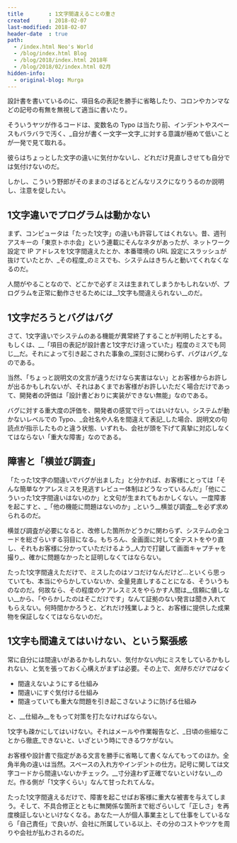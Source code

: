 ```yaml
---
title        : 1文字間違えることの重さ
created      : 2018-02-07
last-modified: 2018-02-07
header-date  : true
path:
  - /index.html Neo's World
  - /blog/index.html Blog
  - /blog/2018/index.html 2018年
  - /blog/2018/02/index.html 02月
hidden-info:
  - original-blog: Murga
---
```


設計書を書いているのに、項目名の表記を勝手に省略したり、コロンやカンマなどの記号の有無を無視して適当に書いたり。

そういうヤツが作るコードは、変数名の Typo は当たり前、インデントやスペースもバラバラで汚く、_自分が書く一文字一文字_に対する意識が極めて低いことが一発で見て取れる。

彼らはちょっとした文字の違いに気付かないし、どれだけ見直しさせても自分では気付けないのだ。

しかし、こういう野郎がそのままのさばるとどんなリスクになりうるのか説明し、注意を促したい。

## 1文字違いでプログラムは動かない

まず、コンピュータは「たった1文字」の違いも許容してはくれない。昔、週刊アスキーの「東京トホホ会」という連載にそんなネタがあったが、ネットワーク設定で IP アドレスを1文字間違えたとか、本番環境の URL 設定にスラッシュが抜けていたとか、_その程度_のミスでも、システムはきちんと動いてくれなくなるのだ。

人間がやることなので、どこかで必ずミスは生まれてしまうかもしれないが、プログラムを正常に動作させるためには__1文字も間違えられない__のだ。

## 1文字だろうとバグはバグ

さて、1文字違いでシステムのある機能が異常終了することが判明したとする。もしくは、__「項目の表記が設計書と1文字だけ違っていた」程度のミスでも同じ__だ。それによって引き起こされた事象の_深刻さに関わらず、バグはバグ_なのである。

当然、「ちょっと説明文の文言が違うだけなら実害はない」とお客様からお許しが出るかもしれないが、それはあくまでお客様がお許しいただく場合だけであって、開発者の評価は「設計書どおりに実装ができない無能」なのである。

バグに対する重大度の評価を、開発者の感覚で行ってはいけない。システムが動かないレベルでの Typo、_会社名や人名を間違えて表記_した場合、説明文の句読点が指示したものと違う状態、いずれも、会社が頭を下げて真摯に対応しなくてはならない「重大な障害」なのである。

## 障害と「横並び調査」

「たった1文字の間違いでバグが出ました」と分かれば、お客様にとっては「そんな簡単なケアレスミスを見逃すレビュー体制はどうなっているんだ」「他にこういった1文字間違いはないのか」と文句が生まれてもおかしくない。一度障害を起こすと、_「他の機能に問題はないのか」_という__横並び調査__を必ず求められるのだ。

横並び調査が必要になると、改修した箇所かどうかに関わらず、システムの全コードを総ざらいする羽目になる。もちろん、全画面に対して全テストをやり直し、それもお客様に分かっていただけるよう_人力で打鍵して画面キャプチャを撮り_、確かに問題なかったと証明しなくてはならない。

たった1文字間違えただけで、ミスしたのはソコだけなんだけど…といくら思っていても、本当にやらかしていないか、全量見直しすることになる、そういうものなのだ。何故なら、その程度のケアレスミスをやらかす人間は__信頼に値しない__から、「やらかしたのはそこだけです」なんて証拠のない発言は聞き入れてもらえない。何時間かかろうと、どれだけ残業しようと、お客様に提供した成果物を保証しなくてはならないのだ。

## 1文字も間違えてはいけない、という緊張感

常に自分には間違いがあるかもしれない、気付かない内にミスをしているかもしれない、と気を張っておく心構えがまずは必要。その上で、_気持ちだけではなく_

- 間違えないようにする仕組み
- 間違いにすぐ気付ける仕組み
- 間違っていても重大な問題を引き起こさないように防げる仕組み

と、__仕組み__をもって対策を打たなければならない。

1文字も疎かにしてはいけない。それはメールや作業報告など、_日頃の些細なことから徹底_できないと、いざという時にできるワケがない。

お客様や設計書で指定がある文言を勝手に省略して書くなんてもってのほか。全角半角の違いは当然。スペースの入れ方やインデントの仕方。記号に関しては文字コードから間違いないかチェック。__寸分違わず正確でないといけない__のだ。作る側が「1文字くらい」なんて甘ったれてんな。

たった1文字間違えるだけで、障害を起こせばお客様に重大な被害を与えてしまう。そして、不具合修正とともに無関係な箇所まで総ざらいして「正しさ」を再度検証しないといけなくなる。あなた一人が個人事業主として仕事をしているなら「自己責任」で良いが、会社に所属している以上、その分のコストやツケを周りや会社が払わされるのだ。
